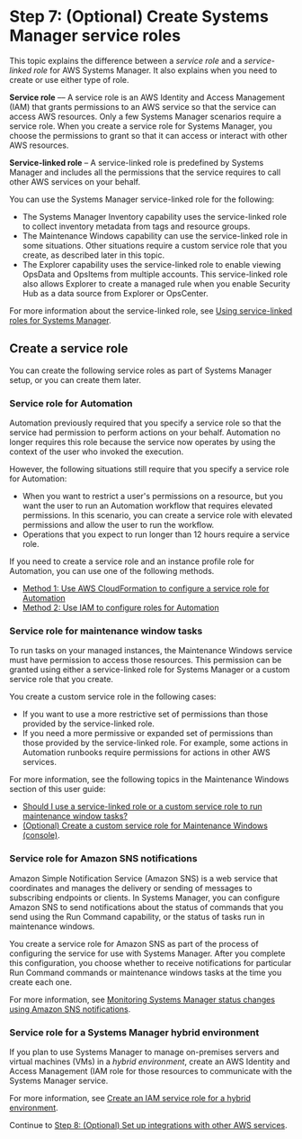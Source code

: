 # Step 7: \(Optional\) Create Systems Manager service roles<a name="setup-service-role"></a>

This topic explains the difference between a *service role* and a *service\-linked role* for AWS Systems Manager\. It also explains when you need to create or use either type of role\.

**Service role** –– A service role is an AWS Identity and Access Management \(IAM\) that grants permissions to an AWS service so that the service can access AWS resources\. Only a few Systems Manager scenarios require a service role\. When you create a service role for Systems Manager, you choose the permissions to grant so that it can access or interact with other AWS resources\.

**Service\-linked role** – A service\-linked role is predefined by Systems Manager and includes all the permissions that the service requires to call other AWS services on your behalf\.

You can use the Systems Manager service\-linked role for the following:
+ The Systems Manager Inventory capability uses the service\-linked role to collect inventory metadata from tags and resource groups\.
+ The Maintenance Windows capability can use the service\-linked role in some situations\. Other situations require a custom service role that you create, as described later in this topic\.
+ The Explorer capability uses the service\-linked role to enable viewing OpsData and OpsItems from multiple accounts\. This service\-linked role also allows Explorer to create a managed rule when you enable Security Hub as a data source from Explorer or OpsCenter\.

For more information about the service\-linked role, see [Using service\-linked roles for Systems Manager](using-service-linked-roles.md)\.

## Create a service role<a name="setup-service-role-create"></a>

You can create the following service roles as part of Systems Manager setup, or you can create them later\.

### Service role for Automation<a name="setup-service-role-create-automation"></a>

Automation previously required that you specify a service role so that the service had permission to perform actions on your behalf\. Automation no longer requires this role because the service now operates by using the context of the user who invoked the execution\. 

However, the following situations still require that you specify a service role for Automation:
+ When you want to restrict a user's permissions on a resource, but you want the user to run an Automation workflow that requires elevated permissions\. In this scenario, you can create a service role with elevated permissions and allow the user to run the workflow\.
+ Operations that you expect to run longer than 12 hours require a service role\.

If you need to create a service role and an instance profile role for Automation, you can use one of the following methods\.
+ [Method 1: Use AWS CloudFormation to configure a service role for Automation](automation-cf.md)
+ [Method 2: Use IAM to configure roles for Automation](automation-permissions.md)

### Service role for maintenance window tasks<a name="setup-service-role-create-mw-tasks"></a>

To run tasks on your managed instances, the Maintenance Windows service must have permission to access those resources\. This permission can be granted using either a service\-linked role for Systems Manager or a custom service role that you create\.

You create a custom service role in the following cases: 
+ If you want to use a more restrictive set of permissions than those provided by the service\-linked role\.
+ If you need a more permissive or expanded set of permissions than those provided by the service\-linked role\. For example, some actions in Automation runbooks require permissions for actions in other AWS services\.

For more information, see the following topics in the Maintenance Windows section of this user guide:
+  [Should I use a service\-linked role or a custom service role to run maintenance window tasks?](sysman-maintenance-permissions.md#maintenance-window-tasks-service-role) 
+  [\(Optional\) Create a custom service role for Maintenance Windows \(console\)](sysman-maintenance-perm-console.md#sysman-maintenance-role)\.

### Service role for Amazon SNS notifications<a name="setup-service-role-create-sns"></a>

Amazon Simple Notification Service \(Amazon SNS\) is a web service that coordinates and manages the delivery or sending of messages to subscribing endpoints or clients\. In Systems Manager, you can configure Amazon SNS to send notifications about the status of commands that you send using the Run Command capability, or the status of tasks run in maintenance windows\.

You create a service role for Amazon SNS as part of the process of configuring the service for use with Systems Manager\. After you complete this configuration, you choose whether to receive notifications for particular Run Command commands or maintenance windows tasks at the time you create each one\. 

For more information, see [Monitoring Systems Manager status changes using Amazon SNS notifications](monitoring-sns-notifications.md)\. 

### Service role for a Systems Manager hybrid environment<a name="setup-service-role-hybrid-environment"></a>

If you plan to use Systems Manager to manage on\-premises servers and virtual machines \(VMs\) in a *hybrid environment*, create an AWS Identity and Access Management \(IAM role for those resources to communicate with the Systems Manager service\.

For more information, see [Create an IAM service role for a hybrid environment](sysman-service-role.md)\. 

Continue to [Step 8: \(Optional\) Set up integrations with other AWS services](setup-integrations.md)\.